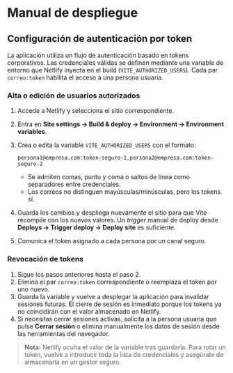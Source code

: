 # Manual de despliegue

## Configuración de autenticación por token

La aplicación utiliza un flujo de autenticación basado en tokens corporativos. Las credenciales válidas se definen mediante una variable de entorno que Netlify inyecta en el build (`VITE_AUTHORIZED_USERS`). Cada par `correo:token` habilita el acceso a una persona usuaria.

### Alta o edición de usuarios autorizados

1. Accede a Netlify y selecciona el sitio correspondiente.
2. Entra en **Site settings → Build & deploy → Environment → Environment variables**.
3. Crea o edita la variable `VITE_AUTHORIZED_USERS` con el formato:

   ```text
   persona1@empresa.com:token-seguro-1,persona2@empresa.com:token-seguro-2
   ```

   - Se admiten comas, punto y coma o saltos de línea como separadores entre credenciales.
   - Los correos no distinguen mayúsculas/minúsculas, pero los tokens sí.
4. Guarda los cambios y despliega nuevamente el sitio para que Vite recompile con los nuevos valores. Un _trigger_ manual de deploy desde **Deploys → Trigger deploy → Deploy site** es suficiente.
5. Comunica el token asignado a cada persona por un canal seguro.

### Revocación de tokens

1. Sigue los pasos anteriores hasta el paso 2.
2. Elimina el par `correo:token` correspondiente o reemplaza el token por uno nuevo.
3. Guarda la variable y vuelve a desplegar la aplicación para invalidar sesiones futuras. El cierre de sesión es inmediato porque los tokens ya no coincidirán con el valor almacenado en Netlify.
4. Si necesitas cerrar sesiones activas, solicita a la persona usuaria que pulse **Cerrar sesión** o elimina manualmente los datos de sesión desde las herramientas del navegador.

> **Nota:** Netlify oculta el valor de la variable tras guardarla. Para rotar un token, vuelve a introducir toda la lista de credenciales y asegúrate de almacenarla en un gestor seguro.
